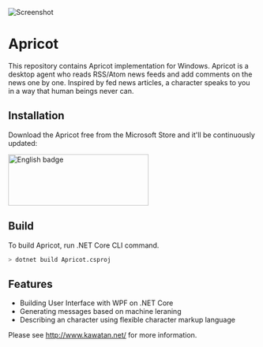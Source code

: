 ![Screenshot](https://user-images.githubusercontent.com/246691/40046950-1da37be0-5869-11e8-97cb-3e0de44c36e9.png "Screenshot")

# Apricot

This repository contains Apricot implementation for Windows. Apricot is a desktop agent who reads RSS/Atom news feeds and add comments on the news one by one.
Inspired by fed news articles, a character speaks to you in a way that human beings never can.

## Installation

Download the Apricot free from the Microsoft Store and it'll be continuously updated:

<a href='https://www.microsoft.com/store/apps/9WZDNCRDT09Q'><img src='https://assets.windowsphone.com/85864462-9c82-451e-9355-a3d5f874397a/English_get-it-from-MS_InvariantCulture_Default.png' alt='English badge' width="284" height="104" style='width: 284px; height: 104px;'/></a>

### 

## Build

To build Apricot, run .NET Core CLI command.

```sh
> dotnet build Apricot.csproj
```

## Features

* Building User Interface with WPF on .NET Core
* Generating messages based on machine leraning
* Describing an character using flexible character markup language

Please see http://www.kawatan.net/ for more information.
